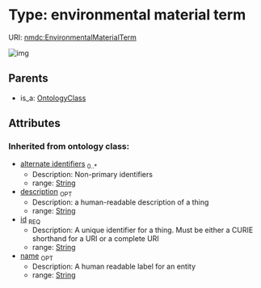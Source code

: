
# Type: environmental material term




URI: [nmdc:EnvironmentalMaterialTerm](https://microbiomedata/meta/EnvironmentalMaterialTerm)


![img](http://yuml.me/diagram/nofunky;dir:TB/class/[OntologyClass],[OntologyClass]^-[EnvironmentalMaterialTerm&#124;id(i):string;name(i):string%20%3F;description(i):string%20%3F;alternate_identifiers(i):string%20*])

## Parents

 *  is_a: [OntologyClass](OntologyClass.md)

## Attributes


### Inherited from ontology class:

 * [alternate identifiers](alternate_identifiers.md)  <sub>0..*</sub>
    * Description: Non-primary identifiers
    * range: [String](types/String.md)
 * [description](description.md)  <sub>OPT</sub>
    * Description: a human-readable description of a thing
    * range: [String](types/String.md)
 * [id](id.md)  <sub>REQ</sub>
    * Description: A unique identifier for a thing. Must be either a CURIE shorthand for a URI or a complete URI
    * range: [String](types/String.md)
 * [name](name.md)  <sub>OPT</sub>
    * Description: A human readable label for an entity
    * range: [String](types/String.md)
